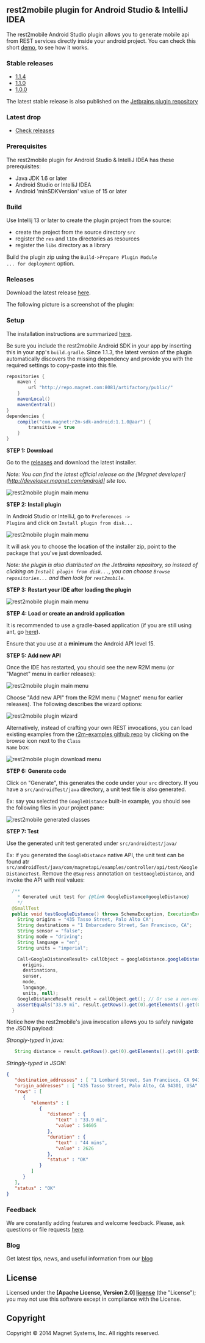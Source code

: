 ## rest2mobile plugin for Android Studio & IntelliJ IDEA

The rest2mobile Android Studio plugin allows you to generate mobile api from REST services directly inside your android project. You can check this short [demo](http://www.youtube.com/watch?v=_6gtI5v4m8U), to see how it works.

### Stable releases
* [1.1.4](https://github.com/magnetsystems/r2m-plugin-android/releases/1.1.4)
* [1.1.0](https://github.com/magnetsystems/r2m-plugin-android/releases/1.1.0)
* [1.0.0](https://github.com/magnetsystems/r2m-plugin-android/releases/v1.0.0)

The latest stable release is also published on the [Jetbrains plugin repository](https://plugins.jetbrains.com/plugin/7559?pr=idea)

### Latest drop
* [Check releases](https://github.com/magnetsystems/r2m-plugin-android/releases/)

### Prerequisites
The rest2mobile plugin for Android Studio & IntelliJ IDEA has these prerequisites:

* Java JDK 1.6 or later
* Android Studio or IntelliJ IDEA
* Android 'minSDKVersion' value of 15 or later

### Build

Use Intellij 13 or later to create the plugin project from the source:
* create the project from the source directory <code>src</code>
* register the <code>res</code> and <code>l10n</code> directories as resources
* register the <code>libs</code> directory as a library 

Build the plugin zip using the <code>Build->Prepare Plugin Module ... for deployment</code> option.

### Releases

Download the latest release [here](https://github.com/magnetsystems/r2m-plugin-android/releases).

The following picture is a screenshot of the plugin: 

### Setup

The installation instructions are summarized [here](http://developer.magnet.com/android).

Be sure you include the rest2mobile Android SDK in your app by inserting this in your app's <code>build.gradle</code>. Since 1.1.3, the latest version of the plugin automatically discovers the missing dependency and provide you with the required settings to copy-paste into this file.

```groovy
repositories {
    maven {
        url "http://repo.magnet.com:8081/artifactory/public/"
    }
    mavenLocal()
    mavenCentral()
}
dependencies {
    compile("com.magnet:r2m-sdk-android:1.1.0@aar") {
        transitive = true
    }
}
```

__STEP 1: Download__

Go to the [releases](https://github.com/magnetsystems/r2m-plugin-android/releases) and download the latest installer. 

*Note: You can find the latest official release on the [Magnet developer](http://developer.magnet.com/android] site too.*

![rest2mobile plugin main menu](doc/img/R2M-download-release.jpg)

__STEP 2: Install plugin__

In Android Studio or IntelliJ, go to <code>Preferences -> Plugins</code> and click on <code>Install plugin from disk...</code>

![rest2mobile plugin main menu](doc/img/R2M-install-plugin.jpg)


It will ask you to choose the location of the installer zip, point to the package that you've just downloaded.

*Note: the plugin is also distributed on the Jetbrains repository, so instead of clicking on <code>Install plugin from disk...</code>, you can choose <code>Browse repositories...</code> and then look for <code>rest2mobile</code>.*

__STEP 3: Restart your IDE after loading the plugin__

![rest2mobile plugin main menu](doc/img/R2M-restart-IDE.jpg)

__STEP 4: Load or create an android application__


It is recommended to use a gradle-based application (if you are still using ant, go [here](https://github.com/magnetsystems/rest2mobile/wiki/rest2mobile-setup-ant)). 

Ensure that you use at a __minimum__ the Android API level 15. 

__STEP 5: Add new API__

Once the IDE has restarted, you should see the new R2M menu (or "Magnet" menu in earlier releases):

![rest2mobile plugin main menu](doc/img/R2M-menu.jpg)

Choose "Add new API" from the R2M menu ('Magnet' menu for earlier releases). The following describes the wizard options:

![rest2mobile plugin wizard](doc/img/R2M-wizard-description.jpg)

Alternatively, instead of crafting your own REST invocations, you can load existing examples from the [r2m-examples github repo](https://github.com/magnetsystems/r2m-examples) by clicking on the browse icon next to the <code>Class Name</code> box:

![rest2mobile plugin download menu](doc/img/R2M-download.jpg)

__STEP 6: Generate code__

Click on "Generate", this generates the code under your <code>src</code> directory. If you have a <code>src/androidTest/java</code> directory, a unit test file is also generated.

Ex: say you selected the <code>GoogleDistance</code> built-in example, you should see the following files in your project pane:

![rest2mobile generated classes](doc/img/R2M-generated-classes.jpg)

__STEP 7: Test__

Use the generated unit test generated under <code>src/androidtest/java/</code>

Ex: if you generated the <code>GoogleDistance</code> native API, the unit test can be found atr <code>src/androidTest/java/com/magnetapi/examples/controller/api/test/GoogleDistanceTest</code>. Remove the <code>@Supress</code> annotation on <code>testGoogleDistance</code>, and invoke the API with real values:

```java
  /**
    * Generated unit test for {@link GoogleDistance#googleDistance}
    */
  @SmallTest
  public void testGoogleDistance() throws SchemaException, ExecutionException, InterruptedException {
    String origins = "435 Tasso Street, Palo Alto CA";
    String destinations = "1 Embarcadero Street, San Francisco, CA";
    String sensor = "false";
    String mode = "driving";
    String language = "en";
    String units = "imperial";

    Call<GoogleDistanceResult> callObject = googleDistance.googleDistance(
      origins, 
      destinations, 
      sensor, 
      mode, 
      language, 
      units, null); 
    GoogleDistanceResult result = callObject.get(); // Or use a non-null 'StateChangedListener' in 'googleDistance' to be asynchronously called back, once result is avail.
    assertEquals("33.9 mi", result.getRows().get(0).getElements().get(0).getDistance().getText());// actual distance may vary
  }
```

Notice how the rest2mobile's java invocation allows you to safely navigate the JSON payload:

*Strongly-typed in java:*

```java
   String distance = result.getRows().get(0).getElements().get(0).getDistance().getText());
``` 
*Stringly-typed in JSON:*
```json
{
   "destination_addresses" : [ "1 Lombard Street, San Francisco, CA 94111, USA" ],
   "origin_addresses" : [ "435 Tasso Street, Palo Alto, CA 94301, USA" ],
   "rows" : [
      {
         "elements" : [
            {
               "distance" : {
                  "text" : "33.9 mi",
                  "value" : 54605
               },
               "duration" : {
                  "text" : "44 mins",
                  "value" : 2626
               },
               "status" : "OK"
            }
         ]
      }
   ],
   "status" : "OK"
}
```




### Feedback

We are constantly adding features and welcome feedback. 
Please, ask questions or file requests [here](https://github.com/magnetsystems/r2m-plugin-android/issues).

### Blog

Get latest tips, news, and useful information from our [blog](http://www.magnet.com/dev-blog/)

## License

Licensed under the **[Apache License, Version 2.0] [license]** (the "License");
you may not use this software except in compliance with the License.

## Copyright

Copyright © 2014 Magnet Systems, Inc. All rigghts reserved.

[website]: http://developer.magnet.com
[techdoc]: https://github.com/magnetsystems/rest2mobile/wiki
[r2m-plugin-android]:https://github.com/magnetsystems/r2m-plugin-android/
[r2m-plugin-ios]:https://github.com/magnetsystems/r2m-plugin-ios/
[r2m-cli]:https://github.com/magnetsystems/r2m-cli/
[license]: http://www.apache.org/licenses/LICENSE-2.0
[r2m wiki]:https://github.com/magnetsystems/r2m-cli/wiki
